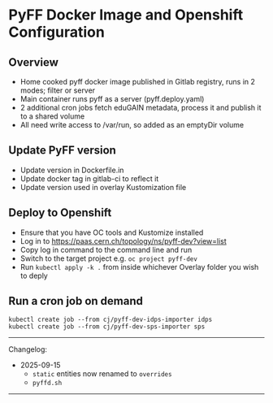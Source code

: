 # PyFF Docker Image and Openshift Configuration

## Overview

- Home cooked pyff docker image published in Gitlab registry, runs in 2 modes; filter or server
- Main container runs pyff as a server (pyff.deploy.yaml)
- 2 additional cron jobs fetch eduGAIN metadata, process it and publish it to a shared volume
- All need write access to /var/run, so added as an emptyDir volume

## Update PyFF version

- Update version in Dockerfile.in
- Update docker tag in gitlab-ci to reflect it
- Update version used in overlay Kustomization file

## Deploy to Openshift

- Ensure that you have OC tools and Kustomize installed
- Log in to https://paas.cern.ch/topology/ns/pyff-dev?view=list
- Copy log in command to the command line and run
- Switch to the target project e.g. `oc project pyff-dev`
- Run `kubectl apply -k .` from inside whichever Overlay folder you wish to deply

## Run a cron job on demand

```
kubectl create job --from cj/pyff-dev-idps-importer idps
kubectl create job --from cj/pyff-dev-sps-importer sps
```

---
Changelog:
- 2025-09-15
    - `static` entities now renamed to `overrides`
    - `pyffd.sh` 
---